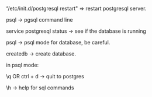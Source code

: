 “/etc/init.d/postgresql restart" => restart postgresql server.

psql -> pgsql command line

service postgresql status -> see if the database is running 

psql <database> -> psql mode for database, be careful.

createdb <database name> -> create database.



in psql mode:

\q OR ctrl + d -> quit to postgres

\h -> help for sql commands



